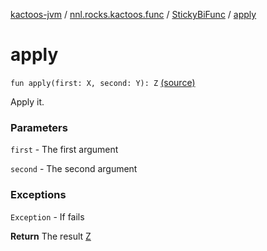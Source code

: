 [kactoos-jvm](../../index.md) / [nnl.rocks.kactoos.func](../index.md) / [StickyBiFunc](index.md) / [apply](.)

# apply

`fun apply(first: X, second: Y): Z` [(source)](https://github.com/neonailol/kactoos/blob/master/kactoos-jvm/src/main/kotlin/nnl/rocks/kactoos/func/StickyBiFunc.kt#L49)

Apply it.

### Parameters

`first` - The first argument

`second` - The second argument

### Exceptions

`Exception` - If fails

**Return**
The result [Z](#)

